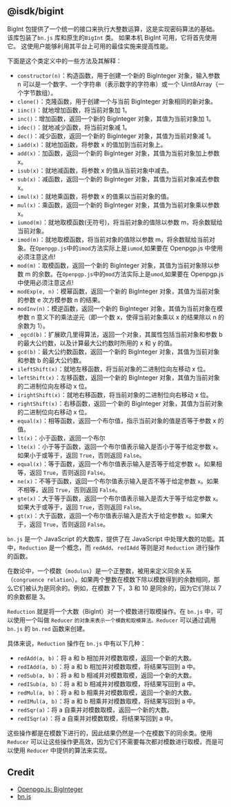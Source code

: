 ## @isdk/bigint

BigInt 包提供了一个统一的接口来执行大整数运算，这是实现密码算法的基础。 该库包装了`bn.js` 库和原生的`BigInt` 类。 如果本机 BigInt 可用，它将首先使用它。 这使用户能够利用其平台上可用的最佳实施来提高性能。

下面是这个类定义中的一些方法及其解释：

- `constructor(n)`：构造函数，用于创建一个新的 BigInteger 对象，输入参数 n 可以是一个数字、一个字符串（表示数字的字符串）或一个 Uint8Array（一个字节数组）。
- `clone()`：克隆函数，用于创建一个与当前 BigInteger 对象相同的新对象。
- `iinc()`：就地增加函数，将当前对象加 1。
- `inc()`：增加函数，返回一个新的 BigInteger 对象，其值为当前对象加 1。
- `idec()`：就地减少函数，将当前对象减 1。
- `dec()`：减少函数，返回一个新的 BigInteger 对象，其值为当前对象减 1。
- `iadd(x)`：就地加函数，将参数 x 的值加到当前对象上。
- `add(x)`：加函数，返回一个新的 BigInteger 对象，其值为当前对象加上参数 x。
- `isub(x)`：就地减函数，将参数 x 的值从当前对象中减去。
- `sub(x)`：减函数，返回一个新的 BigInteger 对象，其值为当前对象减去参数 x。
- `imul(x)`：就地乘函数，将参数 x 的值乘以当前对象的值。
- `mul(x)`：乘函数，返回一个新的 BigInteger 对象，其值为当前对象乘以参数 x。
- `iumod(m)`：就地取模函数(无符号)，将当前对象的值除以参数 m，将余数赋给当前对象。
- `imod(m)`：就地取模函数，将当前对象的值除以参数 m，将余数赋给当前对象。在`Openpgp.js`中的`imod`方法实际上是`iumod`,如果要在 Openpgp.js 中使用必须注意这点!
- `mod(m)`：取模函数，返回一个新的 BigInteger 对象，其值为当前对象除以参数 m 的余数。在`Openpgp.js`中的`mod`方法实际上是`umod`,如果要在 Openpgp.js 中使用必须注意这点!
- `modExp(e, n)`：模幂函数，返回一个新的 BigInteger 对象，其值为当前对象的参数 e 次方模参数 n 的结果。
- `modInv(n)`：模逆函数，返回一个新的 BigInteger 对象，其值为当前对象在模参数 n 意义下的乘法逆元（即一个数 x，使得当前对象乘以 x 的结果除以 n 的余数为 1）。
- `_egcd(b)`：扩展欧几里得算法，返回一个对象，其属性包括当前对象和参数 b 的最大公约数，以及计算最大公约数时所用的 x 和 y 的值。
- `gcd(b)`：最大公约数函数，返回一个新的 BigInteger 对象，其值为当前对象和参数 b 的最大公约数。
- `ileftShift(x)`：就地左移函数，将当前对象的二进制位向左移动 x 位。
- `leftShift(x)`：左移函数，返回一个新的 BigInteger 对象，其值为当前对象的二进制位向左移动 x 位。
- `irightShift(x)`：就地右移函数，将当前对象的二进制位向右移动 x 位。
- `rightShift(x)`：右移函数，返回一个新的 BigInteger 对象，其值为当前对象的二进制位向右移动 x 位。
- `equal(x)`：相等函数，返回一个布尔值，指示当前对象的值是否等于参数 x 的值。
- `lt(x)`：小于函数，返回一个布尔
- `lte(x)`：小于等于函数，返回一个布尔值表示输入是否小于等于给定参数 `x`。如果小于或等于，返回 `True`，否则返回 `False`。
- `equal(x)`：等于函数，返回一个布尔值表示输入是否等于给定参数 `x`。如果相等，返回 `True`，否则返回 `False`。
- `ne(x)`：不等于函数，返回一个布尔值表示输入是否不等于给定参数 `x`。如果不相等，返回 `True`，否则返回 `False`。
- `gte(x)`：大于等于函数，返回一个布尔值表示输入是否大于等于给定参数 `x`。如果大于或等于，返回 `True`，否则返回 `False`。
- `gt(x)`：大于函数，返回一个布尔值表示输入是否大于给定参数 `x`。如果大于，返回 `True`，否则返回 `False`。

`bn.js` 是一个 JavaScript 的大数库，提供了在 JavaScript 中处理大数的功能。其中，`Reduction` 是一个概念，而 `redAdd`、`redIAdd` 等则是对 `Reduction` 进行操作的函数。

在数论中，一个模数（`modulus`）是一个正整数，被用来定义同余关系（`congruence relation`）。如果两个整数在模数下除以模数得到的余数相同，那么它们被认为是同余的。例如，在模数 7 下，3 和 10 是同余的，因为它们除以 7 的余数都是 3。

`Reduction` 就是将一个大数（BigInt）对一个模数进行取模操作。在 `bn.js` 中，可以使用一个叫做 `Reducer` `的对象来表示一个模数和取模算法。Reducer` 可以通过调用 `bn.js` 的 `bn.red` 函数来创建。

具体来说，`Reduction` 操作在 `bn.js` 中有以下几种：

- `redAdd(a, b)`：将 a 和 b 相加并对模数取模，返回一个新的大数。
- `redIAdd(a, b)`：将 a 和 b 相加并对模数取模，将结果写回到 a 中。
- `redSub(a, b)`：将 a 和 b 相减并对模数取模，返回一个新的大数。
- `redISub(a, b)`：将 a 和 b 相减并对模数取模，将结果写回到 a 中。
- `redMul(a, b)`：将 a 和 b 相乘并对模数取模，返回一个新的大数。
- `redIMul(a, b)`：将 a 和 b 相乘并对模数取模，将结果写回到 a 中。
- `redSqr(a)`：将 a 自乘并对模数取模，返回一个新的大数。
- `redISqr(a)`：将 a 自乘并对模数取模，将结果写回到 a 中。

这些操作都是在模数下进行的，因此结果仍然是一个在模数下的同余类。使用 `Reducer` 可以让这些操作更高效，因为它们不需要每次都对模数进行取模，而是可以使用 `Reducer` 中提供的算法来实现。

## Credit

- [Openpgp.js: BigInteger](https://github.com/openpgpjs/openpgpjs/tree/main/src/biginteger)
- [bn.js](https://github.com/indutny/bn.js)

